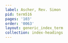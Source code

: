 ```yaml
---
label: Ascher, Rev. Simon
pid: term516
pages: '103'
order: '0063'
layout: generic_index_term
collection: index-headings
---
```

